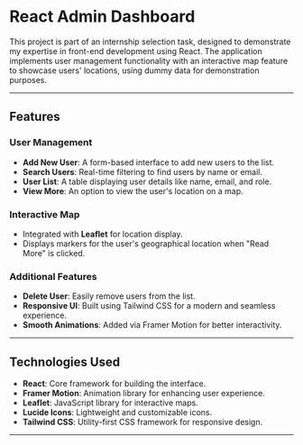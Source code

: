 # React Admin Dashboard

This project is part of an internship selection task, designed to demonstrate my expertise in front-end development using React. The application implements user management functionality with an interactive map feature to showcase users' locations, using dummy data for demonstration purposes.

---

## Features

### User Management
- **Add New User**: A form-based interface to add new users to the list.
- **Search Users**: Real-time filtering to find users by name or email.
- **User List**: A table displaying user details like name, email, and role.
- **View More**: An option to view the user's location on a map.

### Interactive Map
- Integrated with **Leaflet** for location display.
- Displays markers for the user's geographical location when "Read More" is clicked.

### Additional Features
- **Delete User**: Easily remove users from the list.
- **Responsive UI**: Built using Tailwind CSS for a modern and seamless experience.
- **Smooth Animations**: Added via Framer Motion for better interactivity.

---

## Technologies Used

- **React**: Core framework for building the interface.
- **Framer Motion**: Animation library for enhancing user experience.
- **Leaflet**: JavaScript library for interactive maps.
- **Lucide Icons**: Lightweight and customizable icons.
- **Tailwind CSS**: Utility-first CSS framework for responsive design.

---



